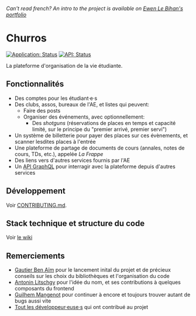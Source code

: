_Can't read french? An intro to the project is available on [Ewen Le Bihan's portfolio](https://en.ewen.works/churros)_

# Churros

[![Application: Status](https://status.inpt.fr/api/badge/278/status?style=flat&label=Application)](https://churros.inpt.fr)
[![API: Status](https://status.inpt.fr/api/badge/279/status?style=flat&label=API)](https://churros.inpt.fr/graphql)

La plateforme d'organisation de la vie étudiante.

## Fonctionnalités

- Des comptes pour les étudiant·e·s
- Des clubs, assos, bureaux de l'AE, et listes qui peuvent:
  - Faire des posts
  - Organiser des événements, avec optionnellement:
    - Des _shotguns_ (réservations de places en temps et capacité limité, sur le principe du "premier arrivé, premier servi")
- Un système de billetterie pour payer des places sur ces évènements, et scanner lesdites places à l'entrée
- Une plateforme de partage de documents de cours (annales, notes de cours, TDs, etc.), appelée _La Frappe_
- Des liens vers d'autres services fournis par l'AE
- Un [API GraphQL](https://api-docs.churros.inpt.fr) pour interragir avec la plateforme depuis d'autres services

## Développement

Voir [CONTRIBUTING.md](CONTRIBUTING.md).

## Stack technique et structure du code

Voir [le wiki](https://git.inpt.fr/inp-net/churros/-/wikis/home)

## Remerciements

- [Gautier Ben Aïm](https://gauben.github.io/) pour le lancement inital du projet et de précieux conseils sur les choix du bibliothèques et l'organisation du code
- [Antonin Litschgy](https://www.instagram.com/antonin_litschgy) pour l'idée du nom, et ses contributions à quelques composants du frontend
- [Guilhem Mangenot](https://github.com/guilhemmgt) pour continuer à encore et toujours trouver autant de bugs aussi vite
- [Tout les développeur·euse·s](https://git.inpt.fr/inp-net/churros/-/graphs/main) qui ont contribué au projet
